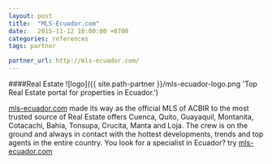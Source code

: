 ```yaml
---
layout: post
title:  "MLS-Ecuador.com"
date:   2015-11-12 10:00:00 +0700
categories: references
tags: partner

partner_url: http://mls-ecuador.com/
---
```

####Real Estate
![logo]({{ site.path-partner }}/mls-ecuador-logo.png 'Top Real Estate portal for properties in Ecuador.') 

<!--more-->

[mls-ecuador.com](http://mls-ecuador.com) made its way as the official MLS of ACBIR to the most trusted source of Real Estate offers Cuenca, Quito, Guayaquil, Montanita, Cotacachi, Bahia, Tonsupa, Crucita, Manta and Loja. The crew is on the ground and always in contact with the hottest developments, trends and top agents in the entire country. You look for a specialist in Ecuador? try [mls-ecuador.com](http://mls-ecuador.com)
